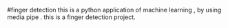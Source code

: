 #finger detection
this is a python application of machine learning , by using media pipe . 
this is a finger detection project.
